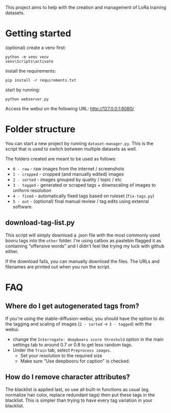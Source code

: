 This project aims to help with the creation and management of LoRa training datasets.

# Getting started
(optional) create a venv first:
```
python -m venv venv
venv\Scripts\activate
```

install the requirements:
```
pip install -r requirements.txt
```

start by running:
```
python webserver.py
```

Access the webui on the following URL: http://127.0.0.1:8080/

# Folder structure
You can start a new project by running `dataset-manager.py`. This is the script that is used to switch between multiple datasets as well.

The folders created are meant to be used as follows:
- `0 - raw` - raw images from the internet / screenshots
- `1 - cropped` - cropped (and manually edited) images
- `2 - sorted` - images grouped by quality / topic / etc
- `3 - tagged` - generated or scraped tags + downscaling of images to uniform resolution
- `4 - fixed` - automatically fixed tags based on ruleset (`fix-tags.py`)
- `5 - out` - (optional) final manual review / tag edits using extenral software.

## download-tag-list.py
This script will simply download a .json file with the most commonly used booru tags into the `other` folder.
I'm using catbox as pastebin flagged it as containing "offensive words" and I didn't feel like trying my luck with github either.

If the download fails, you can manually download the files. The URLs and filenames are printed out when you run the script.

# FAQ
## Where do I get autogenerated tags from\?
If you're using the stable-diffusion-webui, you should have the option to do the tagging and scaling of images (`2 - sorted` -> `3 - tagged`) with the webui.
- change the `Interrogate: deepbooru score threshold` option in the main settings tab to around 0.7 or 0.8 to get less random tags.
- Under the `Train` tab, select `Preprocess images`.
	- Set your resolution to the required size
	- Make sure "Use deepbooru for caption" is checked.

## How do I remove character attributes?
The blacklist is applied last, so use all built-in functions as usual (eg. normalize hair color, replace redundant tags) then put these tags in the blacklist. This is simpler than trying to have every tag variation in your blacklist.
